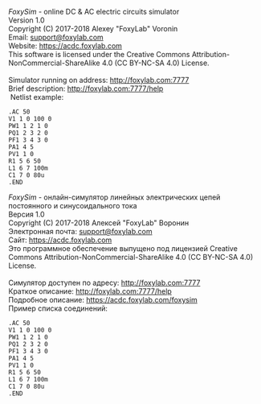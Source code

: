 <i>FoxySim</i> - online DC & AC electric circuits simulator<br/>
Version 1.0<br/>
Copyright (C) 2017-2018 Alexey "FoxyLab" Voronin<br/>
Email:    support@foxylab.com<br/>
Website:  https://acdc.foxylab.com<br/>
This software is licensed under the Creative Commons Attribution-NonCommercial-ShareAlike 4.0 (CC BY-NC-SA 4.0) License.<br/><br/>
Simulator running on address: http://foxylab.com:7777<br/>
Brief description: http://foxylab.com:7777/help<br/>
<img href="https://acdc.foxylab.com/sites/default/files/foxysim_rlc_wqf_res_en.png"></img>
Netlist example:<br/>
```
.AC 50
V1 1 0 100 0
PW1 1 2 1 0
PQ1 2 3 2 0
PF1 3 4 3 0
PA1 4 5
PV1 1 0
R1 5 6 50
L1 6 7 100m
C1 7 0 80u
.END 
```

<i>FoxySim</i> - онлайн-симулятор линейных электрических цепей постоянного и синусоидального тока<br/>
Версия 1.0<br/>
Copyright (C) 2017-2018 Алексей "FoxyLab" Воронин<br/>
Электронная почта:    support@foxylab.com<br/>
Сайт:  https://acdc.foxylab.com<br/>
Это программное обеспечение выпущено под лицензией Creative Commons Attribution-NonCommercial-ShareAlike 4.0 (CC BY-NC-SA 4.0) License.<br/><br/>
Симулятор доступен по адресу: http://foxylab.com:7777<br/>
Краткое описание: http://foxylab.com:7777/help<br/>
Подробное описание: https://acdc.foxylab.com/foxysim<br/>
Пример списка соединений:<br/>
```
.AC 50
V1 1 0 100 0
PW1 1 2 1 0
PQ1 2 3 2 0
PF1 3 4 3 0
PA1 4 5
PV1 1 0
R1 5 6 50
L1 6 7 100m
C1 7 0 80u
.END
